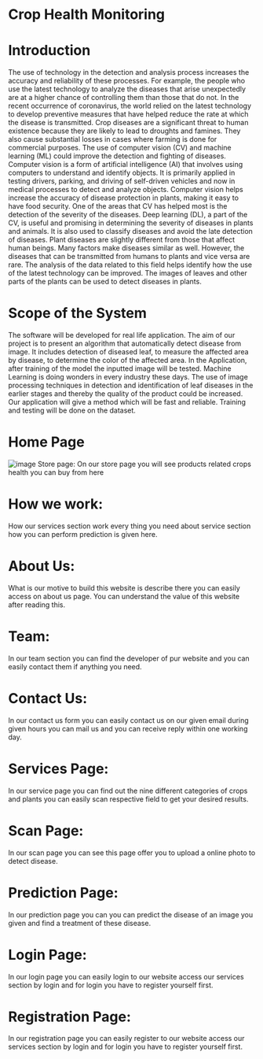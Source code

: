 # Crop Health Monitoring
# Introduction
The use of technology in the detection and analysis process increases the accuracy and reliability of these processes. For example, the people who use the latest technology to analyze the diseases that arise unexpectedly are at a higher chance of controlling them than those that do not. In the recent occurrence of coronavirus, the world relied on the latest technology to develop preventive measures that have helped reduce the rate at which the disease is transmitted. Crop diseases are a significant threat to human existence because they are likely to lead to droughts and famines. They also cause substantial losses in cases where farming is done for commercial purposes. The use of computer vision (CV) and machine learning (ML) could improve the detection and fighting of diseases. Computer vision is a form of artificial intelligence (AI) that involves using computers to understand and identify objects. It is primarily applied in testing drivers, parking, and driving of self-driven vehicles and now in medical processes to detect and analyze objects. Computer vision helps increase the accuracy of disease protection in plants, making it easy to have food security.
One of the areas that CV has helped most is the detection of the severity of the diseases. Deep learning (DL), a part of the CV, is useful and promising in determining the severity of diseases in plants and animals. It is also used to classify diseases and avoid the late detection of diseases. Plant diseases are slightly different from those that affect human beings. Many factors make diseases similar as well. However, the diseases that can be transmitted from humans to plants and vice versa are rare. The analysis of the data related to this field helps identify how the use of the latest technology can be improved. The images of leaves and other parts of the plants can be used to detect diseases in plants.
# Scope of the System 

The software will be developed for real life application. The aim of our project is to present an algorithm that automatically detect disease from image. It includes detection of diseased leaf, to measure the affected area by disease, to determine the color of the affected area. In the Application, after training of the model the inputted image will be tested. Machine Learning is doing wonders in every industry these days. The use of image processing techniques in detection and identification of leaf diseases in the earlier stages and thereby the quality of the product could be increased. Our application will give a method which will be fast and reliable. Training and testing will be done on the dataset.
# Home Page
![image](https://user-images.githubusercontent.com/108889270/204727117-2f723e45-da13-482a-91de-fa8f5b311dde.png)
Store page:
On our store page you will see products related crops health you can buy from here
 

# How we work:

How our services section work every thing you need about service section how you can perform prediction is given here. 

 



# About Us:

What is our motive to build this website is describe there you can easily access on about us page. You can understand the value of this website after reading this.
 



# Team:

In our team section you can find the developer of pur website and you can easily contact them if anything you need.

 


# Contact Us:

In our contact us form you can easily contact us on our given email during given hours you can mail us and you can receive reply within one working day.

 



# Services Page:

In our service page you can find out the nine different categories of crops and plants you can easily scan respective field to get your desired results.
 



# Scan Page:

In our scan page you can see this page offer you to upload a online photo to detect disease.

 


# Prediction Page:

In our prediction page you can you can predict the disease of an image you given and find a treatment of these disease.

 



# Login Page:

In our login page you can easily login to our website access our services section by login and for login you have to register yourself first.

 



# Registration Page:

In our registration page you can easily register to our website access our services section by login and for login you have to register yourself first.

 
